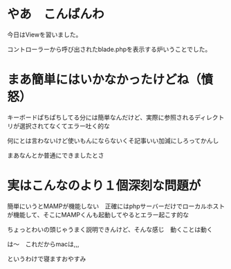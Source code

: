 # やあ　こんばんわ

今日はViewを習いました。

コントローラーから呼び出されたblade.phpを表示する炉いうことでした。

# まあ簡単にはいかなかったけどね（憤怒）

キーボードぱちぱちしてる分には簡単なんだけど、実際に参照されるディレクトリが選択されてなくてエラー吐く的な

何にとは言わないけど使いもんにならないくそ記事いい加減にしろってかんし

まあなんとか普通にできましたとさ

# 実はこんなのより１個深刻な問題が

簡単にいうとMAMPが機能しない　正確にはphpサーバーだけでローカルホストが機能して、そこにMAMPくんも起動してやるとエラー起こす的な

ちょっとわいの頭じゃうまく説明できんけど、そんな感じ　動くことは動く

は〜　これだからmacは,,, 

というわけで寝ますおやすみ